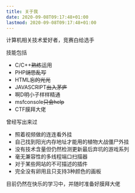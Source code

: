 ```yaml
---
title: 关于我
date: 2020-09-08T09:17:48+01:00
lastmod: 2020-09-08T09:17:48+01:00
---
```


计算机相关技术爱好者，竞赛白给选手

技能包括 
- C/C++~~熟练~~运用
- PHP~~胡思乱写~~
- HTML~~忘的光光~~
- JAVASCRIPT~~出入茅庐~~
- 啊D明小子样样精通
- msfconsole~~只会help~~
- CTF膜拜大佬

曾经写出来过
- 照着视频做的连连看外挂
- 自己找到阳光内存地址才能用的植物大战僵尸外挂
- 没有技术含量但仍然检测更新最后弃坑的游戏系列
- 毫无兼容性的多线程端口扫描器
- 对于某些网站的不可描述的插件
- 完全没有卵用且只支持3种颜色的画板

目前仍然在快乐的学习中，并随时准备好膜拜大佬